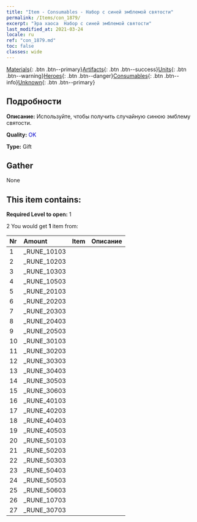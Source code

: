 ```yaml
---
title: "Item - Consumables - Набор с синей эмблемой святости"
permalink: /Items/con_1879/
excerpt: "Эра хаоса  Набор с синей эмблемой святости"
last_modified_at: 2021-03-24
locale: ru
ref: "con_1879.md"
toc: false
classes: wide
---
```

 [Materials](/ru/Items/){: .btn .btn--primary}[Artifacts](/ru/Items/Artifacts/){: .btn .btn--success}[Units](/ru/Items/Units/){: .btn .btn--warning}[Heroes](/ru/Items/Heroes/){: .btn .btn--danger}[Consumables](/ru/Items/Consumables/){: .btn .btn--info}[Unknown](/ru/Items/Unknown/){: .btn .btn--primary}

## Подробности
 **Описание:** Используйте, чтобы получить случайную синюю эмблему святости.

 **Quality:** <span style="color: #0000CD">OK</span>

 **Type:** Gift

## Gather

  None

## This item contains:

 **Required Level to open:** 1

 2 You would get **1** item  from:

  | Nr | Amount |     Item    | Описание |
  |:---|:-------|:------------|:-----------:|
  | 1 | _RUNE_10103 | 
  | 2 | _RUNE_10203 | 
  | 3 | _RUNE_10303 | 
  | 4 | _RUNE_10503 | 
  | 5 | _RUNE_20103 | 
  | 6 | _RUNE_20203 | 
  | 7 | _RUNE_20303 | 
  | 8 | _RUNE_20403 | 
  | 9 | _RUNE_20503 | 
  | 10 | _RUNE_30103 | 
  | 11 | _RUNE_30203 | 
  | 12 | _RUNE_30303 | 
  | 13 | _RUNE_30403 | 
  | 14 | _RUNE_30503 | 
  | 15 | _RUNE_30603 | 
  | 16 | _RUNE_40103 | 
  | 17 | _RUNE_40203 | 
  | 18 | _RUNE_40403 | 
  | 19 | _RUNE_40503 | 
  | 20 | _RUNE_50103 | 
  | 21 | _RUNE_50203 | 
  | 22 | _RUNE_50303 | 
  | 23 | _RUNE_50403 | 
  | 24 | _RUNE_50503 | 
  | 25 | _RUNE_50603 | 
  | 26 | _RUNE_10703 | 
  | 27 | _RUNE_30703 | 
